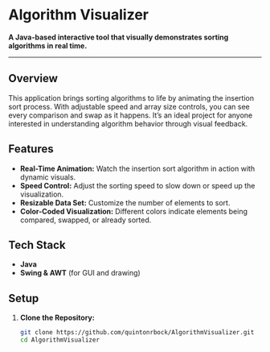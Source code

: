 # Algorithm Visualizer

**A Java-based interactive tool that visually demonstrates sorting algorithms in real time.**

---

## Overview

This application brings sorting algorithms to life by animating the insertion sort process. With adjustable speed and array size controls, you can see every comparison and swap as it happens. It’s an ideal project for anyone interested in understanding algorithm behavior through visual feedback.

## Features

- **Real-Time Animation:** Watch the insertion sort algorithm in action with dynamic visuals.
- **Speed Control:** Adjust the sorting speed to slow down or speed up the visualization.
- **Resizable Data Set:** Customize the number of elements to sort.
- **Color-Coded Visualization:** Different colors indicate elements being compared, swapped, or already sorted.

## Tech Stack

- **Java**
- **Swing & AWT** (for GUI and drawing)

## Setup

1. **Clone the Repository:**

   ```bash
   git clone https://github.com/quintonrbock/AlgorithmVisualizer.git
   cd AlgorithmVisualizer

